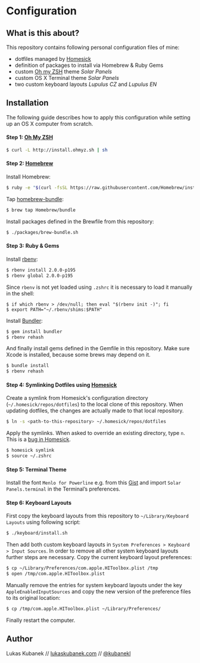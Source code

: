 # Configuration

## What is this about?

This repository contains following personal configuration files of mine:

- dotfiles managed by [Homesick](https://github.com/technicalpickles/homesick)
- definition of packages to install via Homebrew & Ruby Gems
- custom [Oh my ZSH](https://github.com/robbyrussell/oh-my-zsh) theme *Solar Panels*
- custom OS X Terminal theme *Solar Panels*
- two custom keyboard layouts *Lupulus CZ* and *Lupulus EN*

## Installation

The following guide describes how to apply this configuration while setting up an OS X computer from scratch.

#### Step 1: [Oh My ZSH](https://github.com/robbyrussell/oh-my-zsh)

```bash
$ curl -L http://install.ohmyz.sh | sh
```

#### Step 2: [Homebrew](http://brew.sh)

Install Homebrew:

```bash
$ ruby -e "$(curl -fsSL https://raw.githubusercontent.com/Homebrew/install/master/install)"
```

Tap [homebrew-bundle](https://github.com/Homebrew/homebrew-bundle):

```bash
$ brew tap Homebrew/bundle
```

Install packages defined in the Brewfile from this repository:

```bash
$ ./packages/brew-bundle.sh
```

#### Step 3: Ruby & Gems

Install [rbenv](https://github.com/sstephenson/rbenv):

```bash
$ rbenv install 2.0.0-p195
$ rbenv global 2.0.0-p195
```

Since `rbenv` is not yet loaded using `.zshrc` it is necessary to load it manually in the shell:

```
$ if which rbenv > /dev/null; then eval "$(rbenv init -)"; fi
$ export PATH="~/.rbenv/shims:$PATH"
```

Install [Bundler](http://bundler.io):

```bash
$ gem install bundler
$ rbenv rehash
```

And finally install gems defined in the Gemfile in this repository. Make sure Xcode is installed, because some brews may depend on it.

```bash
$ bundle install
$ rbenv rehash
```

#### Step 4: Symlinking Dotfiles using [Homesick](https://github.com/technicalpickles/homesick)

Create a symlink from Homesick's configuration directory (`~/.homesick/repos/dotfiles`) to the local clone of this repository. When updating dotfiles, the changes are actually made to that local repository.

```bash
$ ln -s <path-to-this-repository> ~/.homesick/repos/dotfiles
```

Apply the symlinks. When asked to override an existing directory, type `n`. This is a [bug in Homesick](https://github.com/technicalpickles/homesick/issues/120).

```bash
$ homesick symlink
$ source ~/.zshrc
```

#### Step 5: Terminal Theme

Install the font `Menlo for Powerline` e.g. from this [Gist](https://gist.github.com/sjl/1627888#file-menlo-forpowerline-ttc-zip) and import `Solar Panels.terminal` in the Terminal’s preferences.

#### Step 6: Keyboard Layouts

First copy the keyboard layouts from this repository to `~/Library/Keyboard Layouts` using following script:

```bash
$ ./keyboard/install.sh
```

Then add both custom keyboard layouts in `System Preferences > Keyboard > Input Sources`. In order to remove all other system keyboard layouts further steps are necessary. Copy the current keyboard layout preferences:

```bash
$ cp ~/Library/Preferences/com.apple.HIToolbox.plist /tmp
$ open /tmp/com.apple.HIToolbox.plist
```

Manually remove the entries for system keyboard layouts under the key `AppleEnabledInputSources` and copy the new version of the preference files to its original location:

```bash
$ cp /tmp/com.apple.HIToolbox.plist ~/Library/Preferences/
```

Finally restart the computer.

## Author

Lukas Kubanek // [lukaskubanek.com](http://lukaskubanek.com) // [@kubanekl](https://twitter.com/kubanekl)
